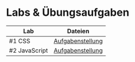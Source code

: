 # Labs & Übungsaufgaben

| Lab | Dateien |
| --- | --- |
| #1 CSS | [Aufgabenstellung](https://github.com/aheil/hhn-webdev/blob/main/labs/02_web_technologies/css.md) |
| #2 JavaScript | [Aufgabenstellung](https://github.com/aheil/hhn-webdev/blob/main/labs/02_web_technologies/dom.md) |